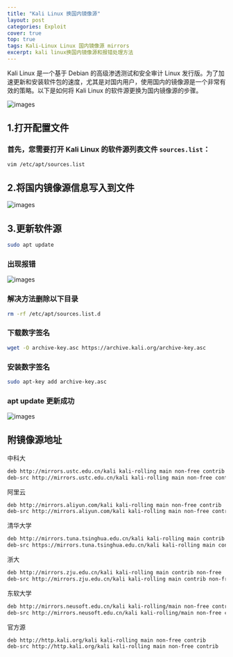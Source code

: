 ```yaml
---
title: "Kali Linux 换国内镜像源"
layout: post
categories: Exploit
cover: true
top: true
tags: Kali-Linux Linux 国内镜像源 mirrors
excerpt: kali linux换国内镜像源和报错处理方法
---
```

Kali Linux 是一个基于 Debian 的高级渗透测试和安全审计 Linux 发行版。为了加速更新和安装软件包的速度，尤其是对国内用户，使用国内的镜像源是一个非常有效的策略。以下是如何将 Kali Linux 的软件源更换为国内镜像源的步骤。

![images](https://pic1.zhimg.com/v2-1d3125ce66a3ec79b415bb80c913cfb9_1440w.jpg?source=172ae18b)

##  1.打开配置文件

### 首先，您需要打开 Kali Linux 的软件源列表文件 `sources.list`：

```sh
vim /etc/apt/sources.list
```

##  2.将国内镜像源信息写入到文件

![images](https://pic2.zhimg.com/v2-1688df7c8ed79e7d343760698c0e3f21_r.jpg)

##  3.更新软件源

```sh
sudo apt update
```

### 出现报错

![images](https://pic1.zhimg.com/80/v2-a168cbe222f8d81d0560f14877972cfc_1440w.webp)

### 解决方法删除以下目录

```sh
rm -rf /etc/apt/sources.list.d
```

### 下载数字签名

```sh
wget -O archive-key.asc https://archive.kali.org/archive-key.asc
```

### 安装数字签名

```sh
sudo apt-key add archive-key.asc
```

### apt update 更新成功

![images](https://pic4.zhimg.com/80/v2-bd8a149fbeb69ccb2901ad024bf8b0f3_1440w.webp)

##  附镜像源地址

中科大
```sh
deb http://mirrors.ustc.edu.cn/kali kali-rolling main non-free contrib
deb-src http://mirrors.ustc.edu.cn/kali kali-rolling main non-free contrib
```

阿里云
```sh
deb http://mirrors.aliyun.com/kali kali-rolling main non-free contrib
deb-src http://mirrors.aliyun.com/kali kali-rolling main non-free contrib
```

清华大学
```sh
deb http://mirrors.tuna.tsinghua.edu.cn/kali kali-rolling main contrib non-free
deb-src https://mirrors.tuna.tsinghua.edu.cn/kali kali-rolling main contrib non-free
```

浙大
```sh
deb http://mirrors.zju.edu.cn/kali kali-rolling main contrib non-free
deb-src http://mirrors.zju.edu.cn/kali kali-rolling main contrib non-free
```

东软大学
```sh
deb http://mirrors.neusoft.edu.cn/kali kali-rolling/main non-free contrib
deb-src http://mirrors.neusoft.edu.cn/kali kali-rolling/main non-free contrib
```

官方源
```sh
deb http://http.kali.org/kali kali-rolling main non-free contrib
deb-src http://http.kali.org/kali kali-rolling main non-free contrib
```

